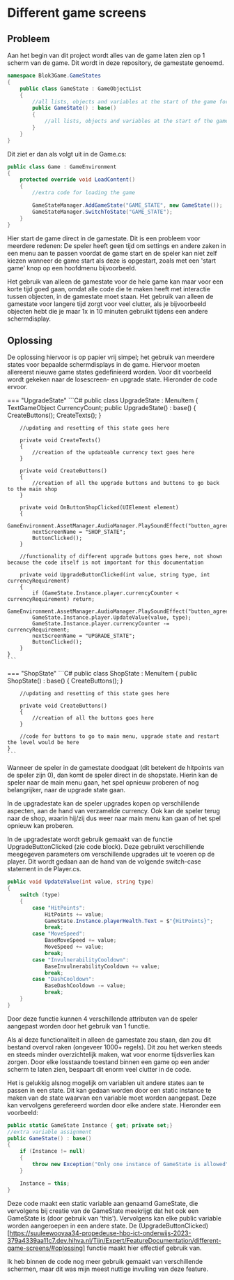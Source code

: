 # Different game screens

## Probleem
Aan het begin van dit project wordt alles van de game laten zien op 1 scherm van de game. Dit wordt in deze repository, de gamestate genoemd.

```C#
namespace Blok3Game.GameStates
{
    public class GameState : GameObjectList
    {
        //all lists, objects and variables at the start of the game for the gamestate are created in the code here
        public GameState() : base()
        {
            //all lists, objects and variables at the start of the game for the gamestate are instantiated here, meaning they will show up when the gamestate is loaded in
        }
    }
}
```

Dit ziet er dan als volgt uit in de Game.cs:

```C#
public class Game : GameEnvironment
{
    protected override void LoadContent()
    {
        //extra code for loading the game

        GameStateManager.AddGameState("GAME_STATE", new GameState());
        GameStateManager.SwitchToState("GAME_STATE");
    }
}
```

Hier start de game direct in de gamestate. Dit is een probleem voor meerdere redenen: De speler heeft geen tijd om settings en andere zaken in een menu aan te passen voordat de game start en de speler kan niet zelf kiezen wanneer de game start als deze is opgestart, zoals met een 'start game' knop op een hoofdmenu bijvoorbeeld.

Het gebruik van alleen de gamestate voor de hele game kan maar voor een korte tijd goed gaan, omdat alle code die te maken heeft met interactie tussen objecten, in de gamestate moet staan. Het gebruik van alleen de gamestate voor langere tijd zorgt voor veel clutter, als je bijvoorbeeld objecten hebt die je maar 1x in 10 minuten gebruikt tijdens een andere schermdisplay.

## Oplossing
De oplossing hiervoor is op papier vrij simpel; het gebruik van meerdere states voor bepaalde schermdisplays in de game. Hiervoor moeten allereerst nieuwe game states gedefinieerd worden. Voor dit voorbeeld wordt gekeken naar de losescreen- en upgrade state. Hieronder de code ervoor.

=== "UpgradeState"
    ```C#
    public class UpgradeState : MenuItem
    {
        TextGameObject CurrencyCount;
        public UpgradeState() : base()
        {
            CreateButtons();
            CreateTexts();
        }

        //updating and resetting of this state goes here

        private void CreateTexts()
        {
            //creation of the updateable currency text goes here
        }

        private void CreateButtons()
        {
            //creation of all the upgrade buttons and buttons to go back to the main shop
        }

        private void OnButtonShopClicked(UIElement element)
        {
            GameEnvironment.AssetManager.AudioManager.PlaySoundEffect("button_agree");
            nextScreenName = "SHOP_STATE";
            ButtonClicked();
        }

        //functionality of different upgrade buttons goes here, not shown because the code itself is not important for this documentation

        private void UpgradeButtonClicked(int value, string type, int currencyRequirement)
        {
            if (GameState.Instance.player.currencyCounter < currencyRequirement) return;
            GameEnvironment.AssetManager.AudioManager.PlaySoundEffect("button_agree");
            GameState.Instance.player.UpdateValue(value, type);
            GameState.Instance.player.currencyCounter -= currencyRequirement;
            nextScreenName = "UPGRADE_STATE";
            ButtonClicked();
        }
    }
    ```

=== "ShopState"
    ```C#
    public class ShopState : MenuItem
    {
        public ShopState() : base()
        {
            CreateButtons();
        }

        //updating and resetting of this state goes here

        private void CreateButtons()
        {
            //creation of all the buttons goes here
        }

        //code for buttons to go to main menu, upgrade state and restart the level would be here
    }
    ```

Wanneer de speler in de gamestate doodgaat (dit betekent de hitpoints van de speler zijn 0), dan komt de speler direct in de shopstate. Hierin kan de speler naar de main menu gaan, het spel opnieuw proberen of nog belangrijker, naar de upgrade state gaan.

In de upgradestate kan de speler upgrades kopen op verschillende aspecten, aan de hand van verzamelde currency. Ook kan de speler terug naar de shop, waarin hij/zij dus weer naar main menu kan gaan of het spel opnieuw kan proberen.

In de upgradestate wordt gebruik gemaakt van de functie UpgradeButtonClicked (zie code block). Deze gebruikt verschillende meegegeven parameters om verschillende upgrades uit te voeren op de player. Dit wordt gedaan aan de hand van de volgende switch-case statement in de Player.cs.

```C#
public void UpdateValue(int value, string type)
{
    switch (type)
    {
        case "HitPoints":
            HitPoints += value;
            GameState.Instance.playerHealth.Text = $"{HitPoints}";
            break;
        case "MoveSpeed":
            BaseMoveSpeed += value;
            MoveSpeed += value;
            break;
        case "InvulnerabilityCooldown":
            BaseInvulnerabilityCooldown += value;
            break;
        case "DashCooldown":
            BaseDashCooldown -= value;
            break;
    }
}
```

Door deze functie kunnen 4 verschillende attributen van de speler aangepast worden door het gebruik van 1 functie. 

Als al deze functionaliteit in alleen de gamestate zou staan, dan zou dit bestand overvol raken (ongeveer 1000+ regels). Dit zou het werken steeds en steeds minder overzichtelijk maken, wat voor enorme tijdsverlies kan zorgen. Door elke losstaande toestand binnen een game op een ander scherm te laten zien, bespaart dit enorm veel clutter in de code.

Het is gelukkig alsnog mogelijk om variablen uit andere states aan te passen in een state. Dit kan gedaan worden door een static instance te maken van de state waarvan een variable moet worden aangepast. Deze kan vervolgens gerefereerd worden door elke andere state. Hieronder een voorbeeld:

```C#
public static GameState Instance { get; private set;}
//extra variable assignment
public GameState() : base()
{
    if (Instance != null)
    {
        throw new Exception("Only one instance of GameState is allowed");
    }

    Instance = this;
}
```

Deze code maakt een static variable aan genaamd GameState, die vervolgens bij creatie van de GameState meekrijgt dat het ook een GameState is (door gebruik van 'this'). Vervolgens kan elke public variable worden aangeroepen in een andere state. De (UpgradeButtonClicked)[https://suuleewooyaa34-propedeuse-hbo-ict-onderwijs-2023-379a4339aa11c7.dev.hihva.nl/Tijn/Expert/FeatureDocumentation/different-game-screens/#oplossing] functie maakt hier effectief gebruik van.

Ik heb binnen de code nog meer gebruik gemaakt van verschillende schermen, maar dit was mijn meest nuttige invulling van deze feature.